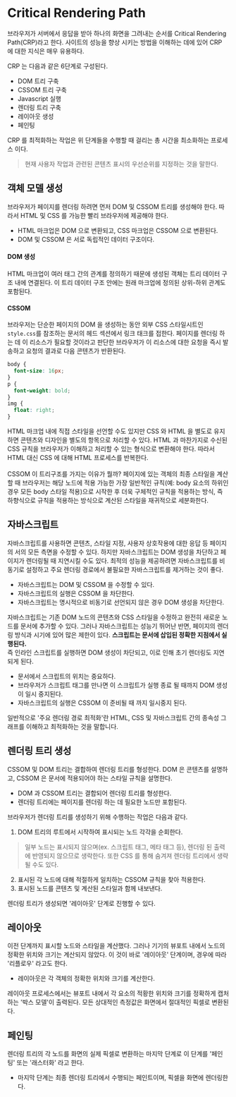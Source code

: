 # Critical Rendering Path
브라우저가 서버에서 응답을 받아 하나의 화면을 그려내는 순서를 Critical Rendering Path(CRP)라고 한다.
사이트의 성능을 향상 시키는 방법을 이해하는 데에 있어 CRP 에 대한 지식은 매우 유용하다.

CRP 는 다음과 같은 6단계로 구성된다.
- DOM 트리 구축
- CSSOM 트리 구축
- Javascript 실행
- 렌더링 트리 구축
- 레이아웃 생성
- 페인팅

CRP 를 최적화하는 작업은 위 단계들을 수행할 때 걸리는 총 시간을 최소화하는 프로세스 이다.
> 현재 사용자 작업과 관련된 콘텐츠 표시의 우선순위를 지정하는 것을 말한다.


## 객체 모델 생성
브라우저가 페이지를 렌더링 하려면 먼저 DOM 및 CSSOM 트리를 생성해야 한다. 따라서 HTML 및 CSS 를 가능한 빨리 브라우저에 제공해야 한다.<br>
- HTML 마크업은 DOM 으로 변환되고, CSS 마크업은 CSSOM 으로 변환된다.
- DOM 및 CSSOM 은 서로 독립적인 데이터 구조이다.

#### DOM 생성
HTML 마크업이 여러 태그 간의 관계를 정의하기 때문에 생성된 객체는 트리 데이터 구조 내에 연결된다. 
이 트리 데이터 구조 안에는 원래 마크업에 정의된 상위-하위 관계도 포함된다.

#### CSSOM
브라우저는 단순한 페이지의 DOM 을 생성하는 동안 외부 CSS 스타일시트인 `style.css`를 참조하는 문서의 헤드 섹션에서 링크 태크를 접한다.
페이지를 렌더링 하는 데 이 리소스가 필요할 것이라고 판단한 브라우저가 이 리소스에 대한 요청을 즉시 발송하고 요청의 결과로 다음 콘텐츠가 반환된다.
````css
body {
  font-size: 16px;
}
p {
  font-weight: bold;
}
img {
  float: right;
}
````
HTML 마크업 내에 직접 스타일을 선언할 수도 있지만 CSS 와 HTML 을 별도로 유지하면 콘텐츠와 디자인을 별도의 항목으로 처리할 수 있다.
HTML 과 마찬가지로 수신된 CSS 규칙을 브라우저가 이해하고 처리할 수 있는 형식으로 변환해야 한다.
따라서 HTML 대신 CSS 에 대해 HTML 프로세스를 반복한다.<br><br>
CSSOM 이 트리구조를 가지는 이유가 뭘까?
페이지에 있는 객체의 최종 스타일을 계산할 때 브라우저는 해당 노드에 적용 가능한 가장 일반적인 규칙(예: body 요소의 하위인 경우 
모든 body 스타일 적용)으로 시작한 후 더욱 구체적인 규칙을 적용하는 방식, 즉 하향식으로 규칙을 적용하는 방식으로 계산된 스타일을 재귀적으로 세분화한다.

## 자바스크립트
자바스크립트를 사용하면 콘텐츠, 스타일 지정, 사용자 상호작용에 대한 응답 등 페이지의 서의 모든 측면을 수정할 수 있다. 
하지만 자바스크립트는 DOM 생성을 차단하고 페이지가 렌더링될 때 지연시킬 수도 있다. 최적의 성능을 제공하려면 자바스크립트를 비동기로 설정하고 
주요 렌더링 경로에서 불필요한 자바스크립트를 제거하는 것이 좋다. 

- 자바스크립트는 DOM 및 CSSOM 을 수정할 수 있다. 
- 자바스크립트의 실행은 CSSOM 을 차단한다.
- 자바스크립트는 명시적으로 비동기로 선언되지 않은 경우 DOM 생성을 차단한다.

자바스크립트는 기존 DOM 노드의 콘텐츠와 CSS 스타일을 수정하고 완전히 새로운 노드를 문서에 추가할 수 있다. 그러나 자바스크립트는 성능기 뛰어난 
반면, 페이지의 렌더링 방식과 시기에 있어 많은 제한이 있다. **스크립트는 문서에 삽입된 정확한 지점에서 실행된다.**<br>
즉 인라인 스크립트를 실행하면 DOM 생성이 차단되고, 이로 인해 초기 렌더링도 지연되게 된다. 

- 문서에서 스크립트의 위치는 중요하다.
- 브라우저가 스크립트 태그를 만나면 이 스크립트가 실행 종료 될 때까지 DOM 생성이 일시 중지된다.
- 자바스크립트의 실행은 CSSOM 이 준비될 때 까지 일시중지 된다. 

일반적으로 '주요 렌더링 경로 최적화'란 HTML, CSS 및 자바스크립트 간의 종속성 그래프를 이해하고 최적화하는 것을 말합니다.

## 렌더링 트리 생성
CSSOM 및 DOM 트리는 결합하여 렌더링 트리를 형성한다. DOM 은 콘텐츠를 설명하고, CSSOM 은 문서에 적용되어야 하는 스타일 규칙을 설명한다. 

- DOM 과 CSSOM 트리는 결합되어 렌더링 트리를 형성한다.
- 렌더링 트리에는 페이지를 렌더링 하는 데 필요한 노드만 포함된다.

브라우저가 렌더링 트리를 생성하기 위해 수행하는 작업은 다음과 같다. 
1. DOM 트리의 루트에서 시작하여 표시되는 노드 각각을 순회한다.
> 일부 노드는 표시되지 않으며(ex. 스크립트 태그, 메타 태그 등), 렌더링 된 출력에 반영되지 않으므로 생락한다. 또한 CSS 를 통해 숨겨져 렌더링 트리에서 
생략될 수도 있다. 
2. 표시된 각 노드에 대해 적절하게 일치하는 CSSOM 규칙을 찾아 적용한다.
3. 표시된 노드를 콘텐츠 및 계산된 스타일과 함께 내보낸다.

렌더링 트리가 생성되면 '레이아웃' 단계로 진행할 수 있다. 

## 레이아웃
이전 단계까지 표시할 노드와 스타일을 계산했다. 그러나 기기의 뷰포트 내에서 노드의 정확한 위치와 크기는 계산되지 않았다. 
이 것이 바로 '레이아웃' 단계이며, 경우에 따라 '리플로우' 라고도 한다. 

- 레이아웃은 각 객체의 정확한 위치와 크기를 계산한다. 

레이아웃 프로세스에서는 뷰포트 내에서 각 요소의 적황한 위치와 크기를 정확하게 캡처하는 '박스 모델'이 출력된다. 모든 상대적인 측정값은 
화면에서 절대적인 픽셀로 변환된다.

## 페인팅
렌더링 트리의 각 노드를 화면의 실제 픽셀로 변환하는 마지막 단계로 이 단계를 '페인팅' 또는 '래스터화' 라고 한다. 
- 마지막 단계는 최종 렌더링 트리에서 수행되는 페인트이며, 픽셀을 화면에 렌더링한다. 
